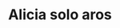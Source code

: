 ---
title: Alicia solo aros
date: 
draft: false

# descripcion
description : Aros pasantes en plata, marquesita y cristal.

materials: Plata 925

color: 

dimensions: Largo 2,60 x 0,90 cm

code: 01-02-1065

type: "Aros"

categories: []

price: $8.710,00

price_eftvo: $7.400,00

# Images
# first image will be shown in the product page
images:
  # - image: "images/path_to_image"
  # La ubicacion de las imagenes es imagenes/Aros/Aros.Marquesita/01-02-1065-alicia-solo-aros
  - image: "./images/aros/marquesita/01-02-1065-alicia-solo-aros.jpg"
---